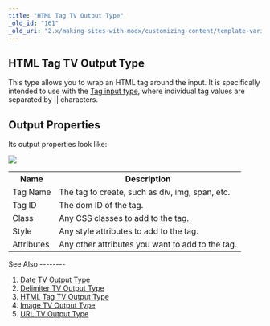 ```yaml
---
title: "HTML Tag TV Output Type"
_old_id: "161"
_old_uri: "2.x/making-sites-with-modx/customizing-content/template-variables/template-variable-output-types/html-tag-tv-output-type"
---
```


HTML Tag TV Output Type
-----------------------

This type allows you to wrap an HTML tag around the input. It is specifically intended to use with the [Tag input type](http://rtfm.modx.com/revolution/2.x/making-sites-with-modx/customizing-content/template-variables/template-variable-input-types#TemplateVariableInputTypes-Tag), where individual tag values are separated by || characters.

Output Properties
-----------------

Its output properties look like:

![](/download/attachments/20119610/tvot.htmltag.png?version=1&modificationDate=1281387052000)

<table><tbody><tr><th>Name</th> <th>Description</th> </tr><tr><td>Tag Name</td> <td>The tag to create, such as div, img, span, etc.</td> </tr><tr><td>Tag ID</td> <td>The dom ID of the tag.</td> </tr><tr><td>Class</td> <td>Any CSS classes to add to the tag.</td> </tr><tr><td>Style</td> <td>Any style attributes to add to the tag.</td> </tr><tr><td>Attributes</td> <td>Any other attributes you want to add to the tag.</td></tr></tbody></table>See Also
--------

1. [Date TV Output Type](/revolution/2.x/making-sites-with-modx/customizing-content/template-variables/template-variable-output-types/date-tv-output-type)
2. [Delimiter TV Output Type](/revolution/2.x/making-sites-with-modx/customizing-content/template-variables/template-variable-output-types/delimiter-tv-output-type)
3. [HTML Tag TV Output Type](/revolution/2.x/making-sites-with-modx/customizing-content/template-variables/template-variable-output-types/html-tag-tv-output-type)
4. [Image TV Output Type](/revolution/2.x/making-sites-with-modx/customizing-content/template-variables/template-variable-output-types/image-tv-output-type)
5. [URL TV Output Type](/revolution/2.x/making-sites-with-modx/customizing-content/template-variables/template-variable-output-types/url-tv-output-type)